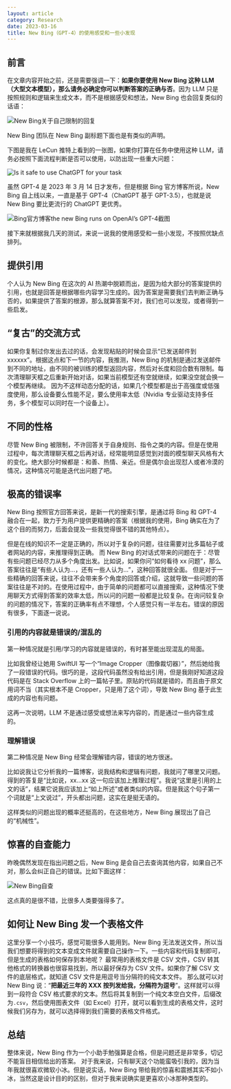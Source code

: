 ```yaml
---
layout: article
category: Research
date: 2023-03-16
title: New Bing（GPT-4）的使用感受和一些小发现
---
```

## 前言
<!-- excerpt-start -->
在文章内容开始之前，还是需要强调一下：**如果你要使用 New Bing 这种 LLM（大型文本模型），那么请务必确定你可以判断答案的正确与否**。因为 LLM 只是按照规则和逻辑来生成文本，而不是根据感受和想法，New Bing 也会回复类似的话语：

![New Bing关于自己限制的回复](/assets/images/709d3c55037632b24d027f60cf723565.png)

New Bing 团队在 New Bing 副标题下面也是有类似的声明。

下图是我在 LeCun 推特上看到的一张图，如果你打算在任务中使用这种 LLM，请务必按照下面流程判断是否可以使用，以防出现一些重大问题：

![Is it safe to use ChatGPT for your task](/assets/images/Fm02WUeXoAENFTF.jpeg)

虽然 GPT-4 是 2023 年 3 月 14 日才发布，但是根据 Bing 官方博客所说，New Bing 自上线以来，一直是基于 GPT-4（ChatGPT 基于 GPT-3.5），也就是说 New Bing 要比更流行的 ChatGPT 更优秀。

![Bing官方博客the new Bing runs on OpenAI’s GPT-4截图](/assets/images/Bing%E5%AE%98%E6%96%B9%E5%8D%9A%E5%AE%A2the%20new%20Bing%20runs%20on%20OpenAI%E2%80%99s%20GPT-4%E6%88%AA%E5%9B%BE.png)

接下来就根据我几天的测试，来说一说我的使用感受和一些小发现，不按照优缺点排列。

## 提供引用
个人认为 New Bing 在这次的 AI 热潮中脱颖而出，是因为给大部分的答案提供的引用，也就是回答是根据哪些内容学习生成的。因为答案是需要我们去判断正确与否的，如果提供了答案的根源，那么就算答案不对，我们也可以发现，或者得到一些启发。

## “复古”的交流方式
如果你复制过你发出去过的话，会发现粘贴的时候会显示“已发送邮件到xxxxxx”。根据这点和下一节的内容，我推测，New Bing 的机制是通过发送邮件到不同的地址，由不同的被训练的模型返回内容，然后对长度和回合数有限制。每次清理聊天框之后重新开始对话，如果当前模型还有空就继续，如果没空就会换一个模型再继续。
因为不这样动态分配的话，如果几个模型都是出于高强度或低强度使用，那么设备要么性能不足，要么使用率太低（Nvidia 专业驱动支持多任务，多个模型可以同时在一个设备上）。

## 不同的性格
尽管 New Bing 被限制，不许回答关于自身规则、指令之类的内容。但是在使用过程中，每次清理聊天框之后再对话，经常能明显感觉到对面的模型聊天风格有大的变化。绝大部分时候都是：和善、热情、亲近。但是偶尔会出现怼人或者冷漠的情况，这种情况可能是迭代出问题了吧。

## 极高的错误率
New Bing 按照官方回答来说，是新一代的搜索引擎，是通过将 Bing 和 GPT-4 融合在一起，致力于为用户提供更精确的答案（根据我的使用，Bing 确实在为了这个目的而努力，后面会提及一些我觉得很不错的其他特点）。

但是在线的知识不一定是正确的，所以对于复杂的问题，往往需要对比多篇帖子或者网站的内容，来推理得到正确。
而 New Bing 的对话式带来的问题在于：尽管有些问题已经尽力从多个角度出发。比如说，如果你问“如何看待 xx 问题”，那么答案往往是“有些人认为...，还有一些人认为...”，这种回答就很全面。
但是对于一些精确的回答来说，往往不会带来多个角度的回答或介绍，这就导致一些问题的答案往往是不对的。在使用过程中，由于简单的问题都可以直接搜索，这种情况下使用聊天方式得到答案的效率太低，所以问的问题一般都是比较复杂。在询问较复杂的问题的情况下，答案的正确率有点不理想，个人感觉只有一半左右。错误的原因有很多，下面逐一说说。

### 引用的内容就是错误的/混乱的
第一种情况就是引用/学习的内容就是错误的，有时甚至能出现混乱的局面。

比如我曾经让她用 SwiftUI 写一个“Image Cropper（图像裁切器）”，然后她给我了一段错误的代码。很巧的是，这段代码虽然没有给出引用，但是我刚好知道这段代码是在 Stack Overflow 上的一篇帖子里。原贴的代码就是错的，而且由于原文用词不当（其实根本不是 Cropper，只是用了这个词），导致 New Bing 基于此生成的内容也有问题。

这再一次说明，LLM 不是通过感受或想法来写内容的，而是通过一些内容生成的。

### 理解错误
第二种情况是 New Bing 经常会理解错内容，错误的地方很迷。

比如说我让它分析我的一篇博客，说我结构和逻辑有问题，我就问了哪里又问题。得到的答复是“比如说，xx...xx 这一句应该加上推理过程”。我说“这里是引用的上文的话”，结果它说我应该加上“如上所述”或者类似的内容。但是我这个句子第一个词就是“上文说过”，开头都出问题，这实在是挺无语的。

这样类似的问题出现的概率还挺高的，在这些地方，New Bing 展现出了自己的“机械性”。

## 惊喜的自查能力
昨晚偶然发现在指出问题之后，New Bing 是会自己去查询其他内容，如果自己不对，那么会纠正自己的错误。比如下面这样：

![New Bing自查](/assets/images/360523e8fffb5951f4c724d261e0322f.png)

这点真的是很不错，比很多人类要强得多了。

## 如何让 New Bing 发一个表格文件
这里分享一个小技巧，感觉可能很多人能用到。New Bing 无法发送文件，所以当我们想要将得到的文本变成文件就需要自己操作一下。一些内容和代码复制即可，但是生成的表格如何保存到本地呢？
最常用的表格文件是 CSV 文件，CSV 转其他格式的转换器也很容易找到，所以最好保存为 CSV 文件。如果你了解 CSV 文件的底层格式，就知道 CSV 文件是用逗号当分隔符的纯文本文件。
那么就可以对 New Bing 说：“**把最近三年的 XXX 按列发给我，分隔符为逗号**”。这样就可以得到一段符合 CSV 格式要求的文本。然后将其复制到一个纯文本空白文件，后缀改为`.csv`，然后使用图表文件（如 Excel）打开，就可以看到生成的表格文件，这时候我们另存为，就可以选择得到我们需要的表格文件格式。

## 总结
整体来说，New Bing 作为一个小助手勉强算是合格，但是问题还是非常多，切记不能盲目相信给出的答案。
对于我来说，只有聊天这个功能蛮吸引我的，因为当年我就很喜欢微软小冰。但是说实话，New Bing 带给我的惊喜和震撼其实不如小冰，当然这是设计目的的区别，但对于我来说确实是更喜欢小冰那种类型的。